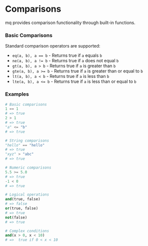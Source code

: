 # Comparisons

mq provides comparison functionality through built-in functions.

### Basic Comparisons

Standard comparison operators are supported:

- `eq(a, b), a == b` - Returns true if `a` equals `b`
- `ne(a, b), a != b` - Returns true if `a` does not equal `b`
- `gt(a, b), a > b` - Returns true if `a` is greater than `b`
- `gte(a, b), a >= b` - Returns true if `a` is greater than or equal to `b`
- `lt(a, b), a < b` - Returns true if `a` is less than `b`
- `lte(a, b), a <= b` - Returns true if `a` is less than or equal to `b`

### Examples

```python
# Basic comparisons
1 == 1
# => true
2 > 1
# => true
"a" <= "b"
# => true

# String comparisons
"hello" == "hello"
# => true
"xyz" > "abc"
# => true

# Numeric comparisons
5.5 >= 5.0
# => true
-1 < 0
# => true

# Logical operations
and(true, false)
# => false
or(true, false)
# => true
not(false)
# => true

# Complex conditions
and(x > 0, x < 10)
# =>  true if 0 < x < 10
```
